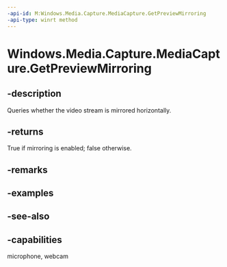 ```yaml
---
-api-id: M:Windows.Media.Capture.MediaCapture.GetPreviewMirroring
-api-type: winrt method
---
```


<!-- Method syntax
public bool GetPreviewMirroring()
-->

# Windows.Media.Capture.MediaCapture.GetPreviewMirroring

## -description
Queries whether the video stream is mirrored horizontally.

## -returns
True if mirroring is enabled; false otherwise.

## -remarks

## -examples

## -see-also


## -capabilities
microphone, webcam
